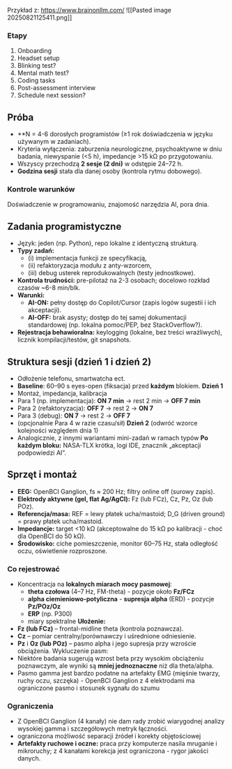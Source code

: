 Przykład z:
https://www.brainonllm.com/
![[Pasted image 20250821125411.png]]
### Etapy
1. Onboarding
2. Headset setup
3. Blinking test?
4. Mental math test?
5. Coding tasks
6. Post-assessment interview
7. Schedule next session?

## Próba
- **N = 4-6 dorosłych programistów (≥1 rok doświadczenia w języku używanym w zadaniach).
- Kryteria wyłączenia: zaburzenia neurologiczne, psychoaktywne w dniu badania, niewyspanie (<5 h), impedancje >15 kΩ po przygotowaniu.
- Wszyscy przechodzą **2 sesje (2 dni)** w odstępie 24–72 h.
- **Godzina sesji** stała dla danej osoby (kontrola rytmu dobowego).
### Kontrole warunków
Doświadczenie w programowaniu, znajomość narzędzia AI, pora dnia.

## Zadania programistyczne
- Język: jeden (np. Python), repo lokalne z identyczną strukturą.
- **Typy zadań:** 
	- (i) implementacja funkcji ze specyfikacją, 
	- (ii) refaktoryzacja modułu z anty-wzorcem, 
	- (iii) debug usterek reprodukowalnych (testy jednostkowe).
- **Kontrola trudności:** pre-pilotaż na 2-3 osobach; docelowo rozkład czasów ~6-8 min/blk.
- **Warunki:**
    - **AI-ON:** pełny dostęp do Copilot/Cursor (zapis logów sugestii i ich akceptacji).
    - **AI-OFF:** brak asysty; dostęp do tej samej dokumentacji standardowej (np. lokalna pomoc/PEP, bez StackOverflow?).
- **Rejestracja behawioralna:** keylogging (lokalne, bez treści wrażliwych), licznik kompilacji/testów, git snapshots.

## Struktura sesji (dzień 1 i dzień 2)
- Odłożenie telefonu, smartwatcha ect.
- **Baseline**: 60–90 s eyes-open (fiksacja) przed **każdym** blokiem.
**Dzień 1**
- Montaż, impedancja, kalibracja
- Para 1 (np. implementacja): **ON 7 min** → rest 2 min → **OFF 7 min**
- Para 2 (refaktoryzacja): **OFF 7** → rest 2 → **ON 7**
- Para 3 (debug): **ON 7** → rest 2 → **OFF 7**
- (opcjonalnie Para 4 w razie czasu/sił)
**Dzień 2** (odwróć wzorce kolejności względem dnia 1)
- Analogicznie, z innymi wariantami mini-zadań w ramach typów
**Po każdym bloku:** NASA-TLX krótka, logi IDE, znacznik „akceptacji podpowiedzi AI”.

## Sprzęt i montaż
- **EEG:** OpenBCI Ganglion, fs ≈ 200 Hz; filtry online off (surowy zapis).
- **Elektrody aktywne (gel, flat Ag/AgCl):** Fz (lub FCz), Cz, Pz, Oz (lub POz).
- **Referencja/masa:** REF = lewy płatek ucha/mastoid; D_G (driven ground) = prawy płatek ucha/mastoid.
- **Impedancje:** target <10 kΩ (akceptowalne do 15 kΩ po kalibracji - choć dla OpenBCI do 50 kΩ).
- **Środowisko:** ciche pomieszczenie, monitor 60–75 Hz, stała odległość oczu, oświetlenie rozproszone.
### Co rejestrować
- Koncentracja na **lokalnych miarach mocy pasmowej**:
	- **theta czołowa** (4–7 Hz, FM-theta) - pozycje około **Fz/FCz**
	- **alpha ciemieniowo-potyliczna** - **supresja alpha** (ERD) - pozycje **Pz/POz/Oz**
	- **ERP** (np. P300)
	- miary spektralne
**Ułożenie:**
- **Fz (lub FCz)** – frontal-midline theta (kontrola poznawcza).
- **Cz** – pomiar centralny/porównawczy i uśrednione odniesienie.
- **Pz** i **Oz (lub POz)** – pasmo alpha i jego supresja przy wzroście obciążenia.
Wykluczenie pasm:
- Niektóre badania sugerują wzrost beta przy wysokim obciążeniu poznawczym, ale wyniki są **mniej jednoznaczne** niż dla theta/alpha.
- Pasmo gamma jest bardzo podatne na artefakty EMG (mięśnie twarzy, ruchy oczu, szczęka) - OpenBCI Ganglion z 4 elektrodami ma ograniczone pasmo i stosunek sygnału do szumu
### Ograniczenia
- Z OpenBCI Ganglion (4 kanały) nie dam rady zrobić wiarygodnej analizy wysokiej gamma i szczegółowych metryk łączności.
- ograniczona możliwość separacji źródeł i korekty objętościowej
- **Artefakty ruchowe i oczne:** praca przy komputerze nasila mruganie i mikroruchy; z 4 kanałami korekcja jest ograniczona - rygor jakości danych.
